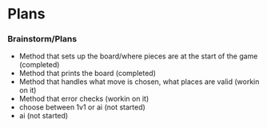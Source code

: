 # Plans

### Brainstorm/Plans

* Method that sets up the board/where pieces are at the start of the game (completed)
* Method that prints the board (completed)
* Method that handles what move is chosen, what places are valid (workin on it)
* Method that error checks (workin on it)
* choose between 1v1 or ai (not started)
* ai (not started)

